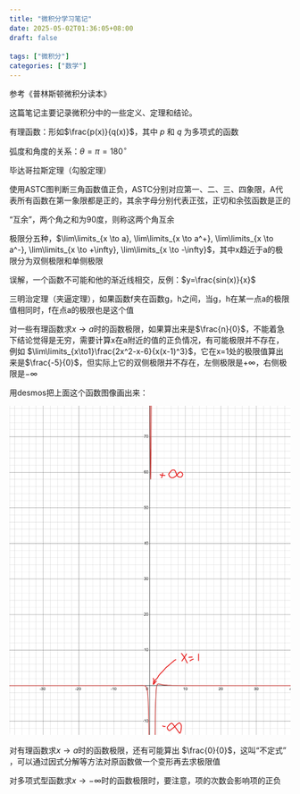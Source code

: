```yaml
---
title: "微积分学习笔记"
date: 2025-05-02T01:36:05+08:00
draft: false

tags: ["微积分"]
categories: ["数学"]
---
```


参考《普林斯顿微积分读本》

这篇笔记主要记录微积分中的一些定义、定理和结论。

有理函数：形如$\frac{p(x)}{q(x)}$，其中 $p$ 和 $q$ 为多项式的函数

弧度和角度的关系：$\theta = \pi = 180^{\circ}$

毕达哥拉斯定理（勾股定理）

使用ASTC图判断三角函数值正负，ASTC分别对应第一、二、三、四象限，A代表所有函数在第一象限都是正的，其余字母分别代表正弦，正切和余弦函数是正的

“互余”，两个角之和为90度，则称这两个角互余

极限分五种，$\lim\limits_{x \to a}, \lim\limits_{x \to a^+}, \lim\limits_{x \to a^-}, \lim\limits_{x \to +\infty}, \lim\limits_{x \to -\infty}$，其中x趋近于a的极限分为双侧极限和单侧极限

误解，一个函数不可能和他的渐近线相交，反例：$y=\frac{sin(x)}{x}$

三明治定理（夹逼定理），如果函数f夹在函数g，h之间，当g，h在某一点a的极限值相同时，f在点a的极限也是这个值

对一些有理函数求$x \to a$时的函数极限，如果算出来是$\frac{n}{0}$，不能着急下结论觉得是无穷，需要计算x在a附近的值的正负情况，有可能极限并不存在，例如 $\lim\limits_{x\to1}\frac{2x^2-x-6}{x(x-1)^3}$，它在x=1处的极限值算出来是$\frac{-5}{0}$，但实际上它的双侧极限并不存在，左侧极限是$+\infty$，右侧极限是$-\infty$

用desmos把上面这个函数图像画出来：

![limit.png](/posts/64.calculus/limit.png)

对有理函数求$x \to a$时的函数极限，还有可能算出 $\frac{0}{0}$，这叫“不定式” ，可以通过因式分解等方法对原函数做一个变形再去求极限值

对多项式型函数求$x \to -\infty$时的函数极限时，要注意，项的次数会影响项的正负